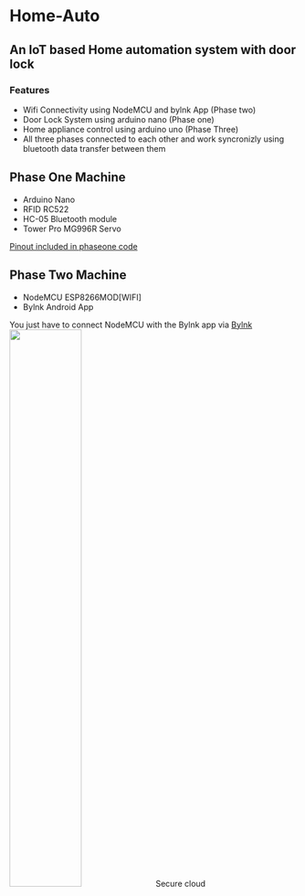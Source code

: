 # Home-Auto
## An IoT based Home automation system with door lock
### Features
  * Wifi Connectivity using NodeMCU and bylnk App (Phase two)
  * Door Lock System using arduino nano (Phase one)
  * Home appliance control using arduino uno (Phase Three)
  * All three phases connected to each other and work syncronizly using bluetooth data transfer between them


## Phase One Machine
 * Arduino Nano
 * RFID RC522
 * HC-05 Bluetooth module
 * Tower Pro MG996R Servo
 
 
[Pinout included in phaseone code](https://github.com/Mrrobi/Home-Auto/tree/master/Phase_one)



## Phase Two Machine
 * NodeMCU ESP8266MOD[WIFI]
 * Bylnk Android App

You just have to connect NodeMCU with the Bylnk app via [Bylnk](https://blynk.io/) <img src="https://static.tildacdn.com/tild3830-6364-4266-a638-356563636132/Blynk_logo_diamond.png" height="50%" width="50%"> Secure cloud 
